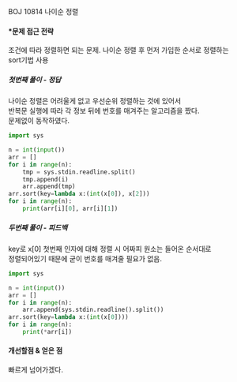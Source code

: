 BOJ 10814 나이순 정렬

#### *문제 접근 전략
조건에 따라 정렬하면 되는 문제. 나이순 정렬 후 먼저 가입한 순서로 정렬하는  
sort기법 사용

##### 첫번째 풀이 - 정답
나이순 정렬은 어려울게 없고 우선순위 정렬하는 것에 있어서  
반복문 실행에 따라 각 정보 뒤에 번호를 매겨주는 알고리즘을 짰다.  
문제없이 동작하였다.
```python
import sys

n = int(input())
arr = []
for i in range(n):
    tmp = sys.stdin.readline.split()
    tmp.append(i)
    arr.append(tmp)
arr.sort(key=lambda x:(int(x[0]), x[2]))
for i in range(n):
    print(arr[i][0], arr[i][1])
```

##### 두번째 풀이 - 피드백
key로 x[0] 첫번째 인자에 대해 정렬 시 어짜피 원소는 들어온 순서대로  
정렬되어있기 때문에 굳이 번호를 매겨줄 필요가 없음.
```python
import sys

n = int(input())
arr = []
for i in range(n):
    arr.append(sys.stdin.readline().split())
arr.sort(key=lambda x:(int(x[0])))
for i in range(n):
    print(*arr[i])
```

#### 개선할점 & 얻은 점
빠르게 넘어가겠다.